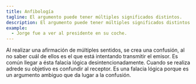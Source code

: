 ```yaml
---
title: Anfibología
tagline: El argumento puede tener múltiples significados distintos.
description: El argumento puede tener múltiples significados distintos.
example:
  - Jorge fue a ver al presidente en su coche.
---
```

Al realizar una afirmación de múltiples sentidos, se crea una confusión, al no saber cuál de ellos es el que está intentando transmitir el emisor. Es común llegar a ésta falacia lógica desintencionadamente. Cuando se realiza adrede su objetivo es confundir al receptor. Es una falacia lógica porque es un argumento ambiguo que da lugar a la confusión.
